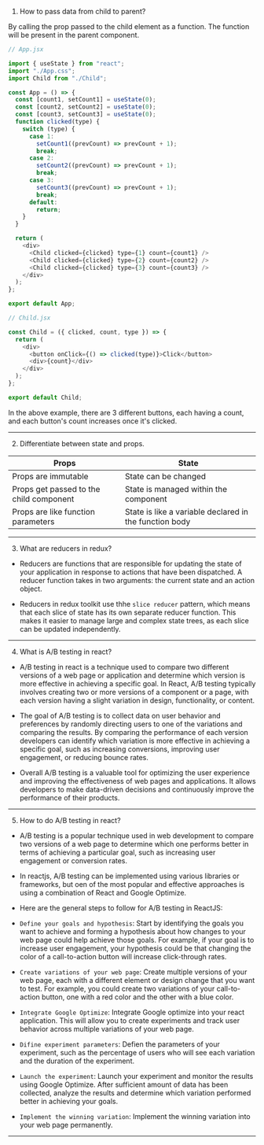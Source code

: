 1. How to pass data from child to parent?

By calling the prop passed to the child element as a function. The function will be present in the parent component.

```javascript
// App.jsx

import { useState } from "react";
import "./App.css";
import Child from "./Child";

const App = () => {
  const [count1, setCount1] = useState(0);
  const [count2, setCount2] = useState(0);
  const [count3, setCount3] = useState(0);
  function clicked(type) {
    switch (type) {
      case 1:
        setCount1((prevCount) => prevCount + 1);
        break;
      case 2:
        setCount2((prevCount) => prevCount + 1);
        break;
      case 3:
        setCount3((prevCount) => prevCount + 1);
        break;
      default:
        return;
    }
  }

  return (
    <div>
      <Child clicked={clicked} type={1} count={count1} />
      <Child clicked={clicked} type={2} count={count2} />
      <Child clicked={clicked} type={3} count={count3} />
    </div>
  );
};

export default App;
```

```javascript
// Child.jsx

const Child = ({ clicked, count, type }) => {
  return (
    <div>
      <button onClick={() => clicked(type)}>Click</button>
      <div>{count}</div>
    </div>
  );
};

export default Child;
```

In the above example, there are 3 different buttons, each having a count, and each button's count increases once it's clicked.

---

2. Differentiate between state and props.

| Props                                   | State                                                  |
| --------------------------------------- | ------------------------------------------------------ |
| Props are immutable                     | State can be changed                                   |
| Props get passed to the child component | State is managed within the component                  |
| Props are like function parameters      | State is like a variable declared in the function body |

---

3. What are reducers in redux?

- Reducers are functions that are responsible for updating the state of your application in response to actions that have been dispatched. A reducer function takes in two arguments: the current state and an action object.

- Reducers in redux toolkit use thhe `slice reducer` pattern, which means that each slice of state has its own separate reducer function. This makes it easier to manage large and complex state trees, as each slice can be updated independently.

---

4. What is A/B testing in react?

- A/B testing in react is a technique used to compare two different versions of a web page or application and determine which version is more effective in achieving a specific goal. In React, A/B testing typically involves creating two or more versions of a component or a page, with each version having a slight variation in design, functionality, or content.

- The goal of A/B testing is to collect data on user behavior and preferences by randomly directing users to one of the variations and comparing the results. By comparing the performance of each version developers can identify which variation is more effective in achieving a specific goal, such as increasing conversions, improving user engagement, or reducing bounce rates.

- Overall A/B testing is a valuable tool for optimizing the user experience and improving the effectiveness of web pages and applications. It allows developers to make data-driven decisions and continuously improve the performance of their products.

---

5. How to do A/B testing in react?

- A/B testing is a popular technique used in web development to compare two versions of a web page to determine which one performs better in terms of achieving a particular goal, such as increasing user engagement or conversion rates.

- In reactjs, A/B testing can be implemented using various libraries or frameworks, but oen of the most popular and effective approaches is using a combination of React and Google Optimize.

- Here are the general steps to follow for A/B testing in ReactJS:

- `Define your goals and hypothesis`: Start by identifying the goals you want to achieve and forming a hypothesis about how changes to your web page could help achieve those goals. For example, if your goal is to increase user engagement, your hypothesis could be that changing the color of a call-to-action button will increase click-through rates.

- `Create variations of your web page`: Create multiple versions of your web page, each with a different element or design change that you want to test. For example, you could create two variations of your call-to-action button, one with a red color and the other with a blue color.

- `Integrate Google Optimize`: Integrate Google optimize into your react application. This will allow you to create experiments and track user behavior across multiple variations of your web page.

- `Difine experiment parameters`: Defien the parameters of your experiment, such as the percentage of users who will see each variation and the duration of the experiment.

- `Launch the experiment`: Launch your experiment and monitor the results using Google Optimize. After sufficient amount of data has been collected, analyze the results and determine which variation performed better in achieving your goals.

- `Implement the winning variation`: Implement the winning variation into your web page permanently.

---
